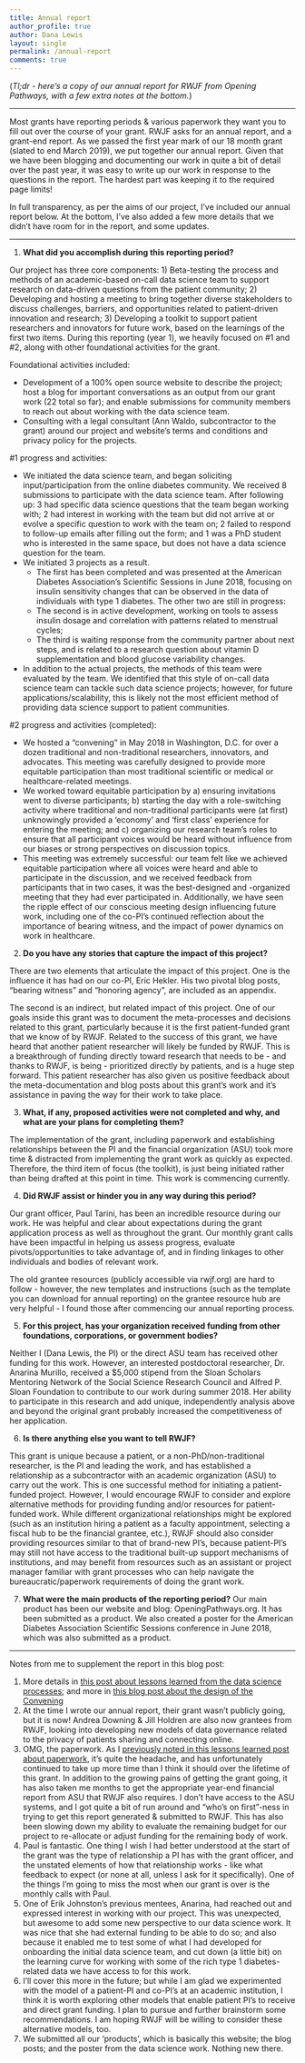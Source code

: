 ```yaml
---
title: Annual report
author_profile: true
author: Dana Lewis
layout: single
permalink: /annual-report
comments: true
---
```


(*Tl;dr - here’s a copy of our annual report for RWJF from Opening Pathways, with a few extra notes at the bottom.*)

---
Most grants have reporting periods & various paperwork they want you to fill out over the course of your grant. RWJF asks for an annual report, and a grant-end report. As we passed the first year mark of our 18 month grant (slated to end March 2019), we put together our annual report. Given that we have been blogging and documenting our work in quite a bit of detail over the past year, it was easy to write up our work in response to the questions in the report. The hardest part was keeping it to the required page limits!
 
In full transparency, as per the aims of our project, I’ve included our annual report below. At the bottom, I’ve also added a few more details that we didn’t have room for in the report, and some updates.

---

1. **What did you accomplish during this reporting period?**

Our project has three core components: 1) Beta-testing the process and methods of an academic-based on-call data science team to support research on data-driven questions from the patient community; 2) Developing and hosting a meeting to bring together diverse stakeholders to discuss challenges, barriers, and opportunities related to patient-driven innovation and research; 3) Developing a toolkit to support patient researchers and innovators for future work, based on the learnings of the first two items. During this reporting (year 1), we heavily focused on #1 and #2, along with other foundational activities for the grant.
 
Foundational activities included:
* Development of a 100% open source website to describe the project; host a blog for important conversations as an output from our grant work (22 total so far); and enable submissions for community members to reach out about working with the data science team.
* Consulting with a legal consultant (Ann Waldo, subcontractor to the grant) around our project and website’s terms and conditions and privacy policy for the projects.
 
#1 progress and activities:
* We initiated the data science team, and began soliciting input/participation from the online diabetes community. We received 8 submissions to participate with the data science team. After following up: 3 had specific data science questions that the team began working with; 2 had interest in working with the team but did not arrive at or evolve a specific question to work with the team on; 2 failed to respond to follow-up emails after filling out the form; and 1 was a PhD student who is interested in the same space, but does not have a data science question for the team.
* We initiated 3 projects as a result.
  * The first has been completed and was presented at the American Diabetes Association’s Scientific Sessions in June 2018, focusing on insulin sensitivity changes that can be observed in the data of individuals with type 1 diabetes. The other two are still in progress:
  * The second is in active development, working on tools to assess insulin dosage and correlation with patterns related to menstrual cycles;
  * The third is waiting response from the community partner about next steps, and is related to a research question about vitamin D supplementation and blood glucose variability changes.
* In addition to the actual projects, the methods of this team were evaluated by the team. We identified that this style of on-call data science team can tackle such data science projects; however, for future applications/scalability, this is likely not the most efficient method of providing data science support to patient communities.

#2 progress and activities (completed):
* We hosted a “convening” in May 2018 in Washington, D.C. for over a dozen traditional and non-traditional researchers, innovators, and advocates.
 This meeting was carefully designed to provide more equitable participation than most traditional scientific or medical or healthcare-related meetings.
* We worked toward equitable participation by a) ensuring invitations went to diverse participants; b) starting the day with a role-switching activity where traditional and non-traditional participants were (at first) unknowingly provided a ‘economy’ and ‘first class’ experience for entering the meeting; and c) organizing our research team’s roles to ensure that all participant voices would be heard without influence from our biases or strong perspectives on discussion topics.
* This meeting was extremely successful: our team felt like we achieved equitable participation where all voices were heard and able to participate in the discussion, and we received feedback from participants that in two cases, it was the best-designed and -organized meeting that they had ever participated in. Additionally, we have seen the ripple effect of our conscious meeting design influencing future work, including one of the co-PI’s continued reflection about the importance of bearing witness, and the impact of power dynamics on work in healthcare.
 
2. **Do you have any stories that capture the impact of this project?**

There are two elements that articulate the impact of this project. One is the influence it has had on our co-PI, Eric Hekler. His two pivotal blog posts, “bearing witness” and “honoring agency”, are included as an appendix.
 
The second is an indirect, but related impact of this project. One of our goals inside this grant was to document the meta-processes and decisions related to this grant, particularly because it is the first patient-funded grant that we know of by RWJF. Related to the success of this grant, we have heard that another patient researcher will likely be funded by RWJF. This is a breakthrough of funding directly toward research that needs to be - and thanks to RWJF, is being - prioritized directly by patients, and is a huge step forward. This patient researcher has also given us positive feedback about the meta-documentation and blog posts about this grant’s work and it’s assistance in paving the way for their work to take place.
 
3. **What, if any, proposed activities were not completed and why, and what are your plans for completing them?**
 
The implementation of the grant, including paperwork and establishing relationships between the PI and the financial organization (ASU) took more time & distracted from implementing the grant work as quickly as expected. Therefore, the third item of focus (the toolkit), is just being initiated rather than being drafted at this point in time. This work is commencing currently.

4. **Did RWJF assist or hinder you in any way during this period?**

Our grant officer, Paul Tarini, has been an incredible resource during our work. He was helpful and clear about expectations during the grant application process as well as throughout the grant. Our monthly grant calls have been impactful in helping us assess progress, evaluate pivots/opportunities to take advantage of, and in finding linkages to other individuals and bodies of relevant work.
 
The old grantee resources (publicly accessible via rwjf.org) are hard to follow - however, the new templates and instructions (such as the template you can download for annual reporting) on the grantee resource hub are very helpful - I found those after commencing our annual reporting process.
 
5. **For this project, has your organization received funding from other foundations, corporations, or government bodies?**

Neither I (Dana Lewis, the PI) or the direct ASU team has received other funding for this work. However, an interested postdoctoral researcher, Dr. Anarina Murillo, received a $5,000 stipend from the Sloan Scholars Mentoring Network of the Social Science Research Council and Alfred P. Sloan Foundation to contribute to our work during summer 2018. Her ability to participate in this research and add unique, independently analysis above and beyond the original grant probably increased the competitiveness of her application.
 
6. **Is there anything else you want to tell RWJF?**

This grant is unique because a patient, or a non-PhD/non-traditional researcher, is the PI and leading the work, and has established a relationship as a subcontractor with an academic organization (ASU) to carry out the work. This is one successful method for initiating a patient-funded project. However, I would encourage RWJF to consider and explore alternative methods for providing funding and/or resources for patient-funded work. While different organizational relationships might be explored (such as an institution hiring a patient as a faculty appointment, selecting a fiscal hub to be the financial grantee, etc.), RWJF should also consider providing resources similar to that of brand-new PI’s, because patient-PI’s may still not have access to the traditional built-up support mechanisms of institutions, and may benefit from resources such as an assistant or project manager familiar with grant processes who can help navigate the bureaucratic/paperwork requirements of doing the grant work.
 
7. **What were the main products of the reporting period?**
Our main product has been our website and blog: OpeningPathways.org. It has been submitted as a product. We also created a poster for the American Diabetes Association Scientific Sessions conference in June 2018, which was also submitted as a product.
 
---

Notes from me to supplement the report in this blog post:

1. More details in [this post about lessons learned from the data science processes](https://opening-pathways.github.io/website/data-science-reflections); and more in [this blog post about the design of the Convening](https://opening-pathways.github.io/website/designing-the-convening)
2. At the time I wrote our annual report, their grant wasn’t publicly going, but it is now! Andrea Downing & Jill Holdren are also now grantees from RWJF, looking into developing new models of data governance related to the privacy of patients sharing and connecting online. 
3. OMG, the paperwork. As I [previously noted in this lessons learned post about paperwork](https://opening-pathways.github.io/website/first-lessons-learned-as-patient-PI), it’s quite the headache, and has unfortunately continued to take up more time than I think it should over the lifetime of this grant. In addition to the growing pains of getting the grant going, it has also taken me months to get the appropriate year-end financial report from ASU that RWJF also requires. I don’t have access to the ASU systems, and I got quite a bit of run around and “who’s on first”-ness in trying to get this report generated & submitted to RWJF. This has also been slowing down my ability to evaluate the remaining budget for our project to re-allocate or adjust funding for the remaining body of work. 
4. Paul is fantastic. One thing I wish I had better understood at the start of the grant was the type of relationship a PI has with the grant officer, and the unstated elements of how that relationship works - like what feedback to expect (or none at all, unless I ask for it specifically). One of the things I’m going to miss the most when our grant is over is the monthly calls with Paul.
5. One of Erik Johnston’s previous mentees, Anarina, had reached out and expressed interest in working with our project. This was unexpected, but awesome to add some new perspective to our data science work. It was nice that she had external funding to be able to do so; and also because it enabled me to test some of what I had developed for onboarding the initial data science team, and cut down (a little bit) on the learning curve for working with some of the rich type 1 diabetes-related data we have access to for this work.
6. I’ll cover this more in the future; but while I am glad we experimented with the model of a patient-PI and co-PI’s at an academic institution, I think it is worth exploring other models that enable patient PI’s to receive and direct grant funding. I plan to pursue and further brainstorm some recommendations. I am hoping RWJF will be willing to consider these alternative models, too.
7. We submitted all our ‘products’, which is basically this website; the blog posts; and the poster from the data science work. Nothing new there. 

